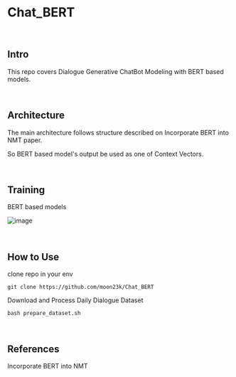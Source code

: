 # Chat_BERT

<br>

## Intro
This repo covers Dialogue Generative ChatBot Modeling with BERT based models.



<br>

## Architecture
The main architecture follows structure described on Incorporate BERT into NMT paper.

So BERT based model's output be used as one of Context Vectors.


<br>

## Training

BERT based models

![image](https://user-images.githubusercontent.com/71929682/167088537-8bd8b9d7-816b-4472-bfc3-b668cdfc039d.png)

<br>

## How to Use

clone repo in your env

```
git clone https://github.com/moon23k/Chat_BERT
```


Download and Process Daily Dialogue Dataset
```
bash prepare_dataset.sh
```

<br>


## References
Incorporate BERT into NMT

